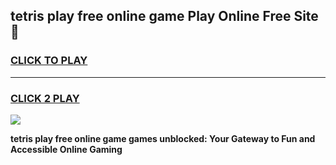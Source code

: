 
## tetris play free online game Play Online Free Site 👋
<h3>
<a href="https://download.freeplayer.one?title=tetris_play_free_online_game&ref=21F">CLICK TO PLAY</a></h3>
<hr>

<h3>
<a href="https://download.freeplayer.one?title=tetris_play_free_online_game&ref=21F">CLICK 2 PLAY</a>
  
</h3>

<a href="https://download.freeplayer.one?title=tetris_play_free_online_game&ref=21F"><img src="https://cdnb.artstation.com/p/assets/images/images/032/539/853/original/anto-thomas-button-gif.gif"></a>


**tetris play free online game games unblocked: Your Gateway to Fun and Accessible Online Gaming**
